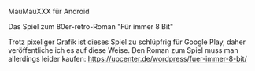 MauMauXXX für Android

Das Spiel zum 80er-retro-Roman "Für immer 8 Bit"

Trotz pixeliger Grafik ist dieses Spiel zu schlüpfrig für Google Play, daher veröffentliche ich es auf diese Weise.
Den Roman zum Spiel muss man allerdings leider kaufen:
https://upcenter.de/wordpress/fuer-immer-8-bit/

